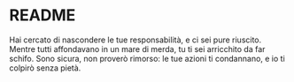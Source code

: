 # README

Hai cercato di nascondere le tue responsabilità, e ci sei pure riuscito.
Mentre tutti affondavano in un mare di merda, tu ti sei arricchito da far schifo.
Sono sicura, non proverò rimorso:
le tue azioni ti condannano, e io ti colpirò senza pietà.
